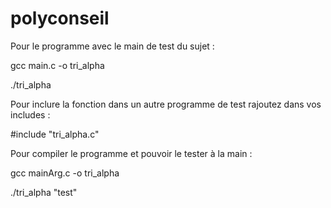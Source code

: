# polyconseil

Pour le programme avec le main de test du sujet :

gcc main.c -o tri_alpha

./tri_alpha

Pour inclure la fonction dans un autre programme de test rajoutez dans vos includes :

#include "tri_alpha.c"

Pour compiler le programme et pouvoir le tester à la main :

gcc mainArg.c -o tri_alpha

./tri_alpha "test"
